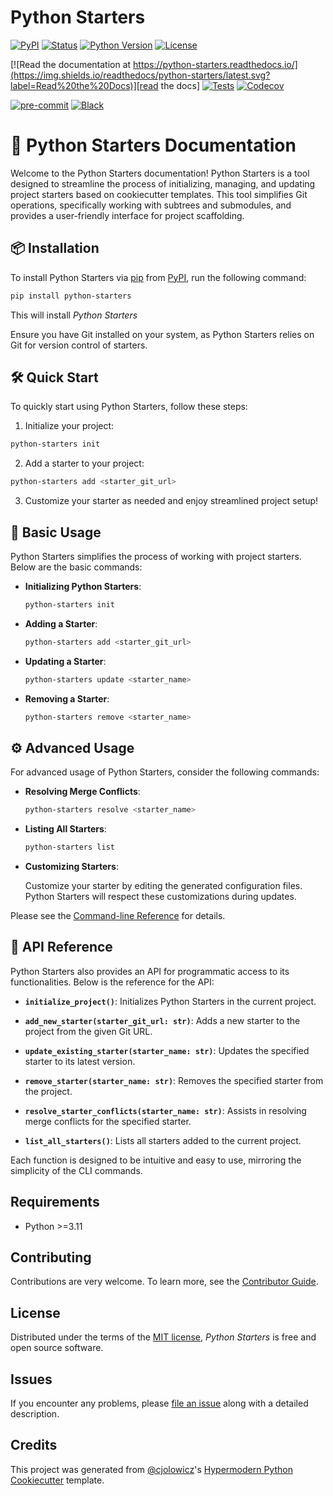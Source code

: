 # Python Starters

[![PyPI](https://img.shields.io/pypi/v/python-starters.svg)][pypi_]
[![Status](https://img.shields.io/pypi/status/python-starters.svg)][status]
[![Python Version](https://img.shields.io/pypi/pyversions/python-starters)][python version]
[![License](https://img.shields.io/pypi/l/python-starters)][license]

[![Read the documentation at https://python-starters.readthedocs.io/](https://img.shields.io/readthedocs/python-starters/latest.svg?label=Read%20the%20Docs)][read the docs]
[![Tests](https://github.com/piskunow/python-starters/workflows/Tests/badge.svg)][tests]
[![Codecov](https://codecov.io/gh/piskunow/python-starters/branch/main/graph/badge.svg)][codecov]

[![pre-commit](https://img.shields.io/badge/pre--commit-enabled-brightgreen?logo=pre-commit&logoColor=white)][pre-commit]
[![Black](https://img.shields.io/badge/code%20style-black-000000.svg)][black]

[pypi_]: https://pypi.org/project/python-starters/
[status]: https://pypi.org/project/python-starters/
[python version]: https://pypi.org/project/python-starters
[read the docs]: https://python-starters.readthedocs.io/
[tests]: https://github.com/piskunow/python-starters/actions?workflow=Tests
[codecov]: https://app.codecov.io/gh/piskunow/python-starters
[pre-commit]: https://github.com/pre-commit/pre-commit
[black]: https://github.com/psf/black

# 🚀 Python Starters Documentation

Welcome to the Python Starters documentation! Python Starters is a tool designed to streamline the process of initializing, managing, and updating project starters based on cookiecutter templates. This tool simplifies Git operations, specifically working with subtrees and submodules, and provides a user-friendly interface for project scaffolding.

## 📦 Installation

To install Python Starters via [pip] from [PyPI], run the following command:

```bash
pip install python-starters
```

This will install _Python Starters_

Ensure you have Git installed on your system, as Python Starters relies on Git for version control of starters.

## 🛠️ Quick Start

To quickly start using Python Starters, follow these steps:

1. Initialize your project:

```bash
python-starters init
```

2. Add a starter to your project:

```bash
python-starters add <starter_git_url>
```

3. Customize your starter as needed and enjoy streamlined project setup!

## 🌟 Basic Usage

Python Starters simplifies the process of working with project starters. Below are the basic commands:

- **Initializing Python Starters**:

  ```bash
  python-starters init
  ```

- **Adding a Starter**:

  ```bash
  python-starters add <starter_git_url>
  ```

- **Updating a Starter**:

  ```bash
  python-starters update <starter_name>
  ```

- **Removing a Starter**:

  ```bash
  python-starters remove <starter_name>
  ```

## ⚙️ Advanced Usage

For advanced usage of Python Starters, consider the following commands:

- **Resolving Merge Conflicts**:

  ```bash
  python-starters resolve <starter_name>
  ```

- **Listing All Starters**:

  ```bash
  python-starters list
  ```

- **Customizing Starters**:

  Customize your starter by editing the generated configuration files. Python Starters will respect these customizations during updates.

Please see the [Command-line Reference] for details.

## 📘 API Reference

Python Starters also provides an API for programmatic access to its functionalities. Below is the reference for the API:

- **`initialize_project()`**:
  Initializes Python Starters in the current project.

- **`add_new_starter(starter_git_url: str)`**:
  Adds a new starter to the project from the given Git URL.

- **`update_existing_starter(starter_name: str)`**:
  Updates the specified starter to its latest version.

- **`remove_starter(starter_name: str)`**:
  Removes the specified starter from the project.

- **`resolve_starter_conflicts(starter_name: str)`**:
  Assists in resolving merge conflicts for the specified starter.

- **`list_all_starters()`**:
  Lists all starters added to the current project.

Each function is designed to be intuitive and easy to use, mirroring the simplicity of the CLI commands.

## Requirements

- Python >=3.11

## Contributing

Contributions are very welcome.
To learn more, see the [Contributor Guide].

## License

Distributed under the terms of the [MIT license][license],
_Python Starters_ is free and open source software.

## Issues

If you encounter any problems,
please [file an issue] along with a detailed description.

## Credits

This project was generated from [@cjolowicz]'s [Hypermodern Python Cookiecutter] template.

[@cjolowicz]: https://github.com/cjolowicz
[pypi]: https://pypi.org/
[hypermodern python cookiecutter]: https://github.com/cjolowicz/cookiecutter-hypermodern-python
[file an issue]: https://github.com/piskunow/python-starters/issues
[pip]: https://pip.pypa.io/

<!-- github-only -->

[license]: https://github.com/piskunow/python-starters/blob/main/LICENSE
[contributor guide]: https://github.com/piskunow/python-starters/blob/main/CONTRIBUTING.md
[command-line reference]: https://python-starters.readthedocs.io/en/latest/usage.html
